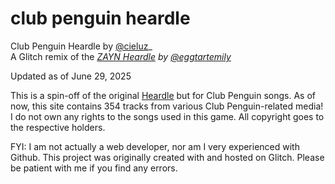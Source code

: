# club penguin heardle

Club Penguin Heardle by [@cieluz](https://cieluz.tumblr.com/)_<br>
A Glitch remix of the _[ZAYN Heardle](https://zayn-heardle.glitch.me/) by [@eggtartemily](https://twitter.com/eggtartemily)_


Updated as of June 29, 2025

This is a spin-off of the original [Heardle](https://www.heardle.app/) but for Club Penguin songs. As of now, this site contains 354 tracks from various Club Penguin-related media! I do not own any rights to the songs used in this game. All copyright goes to the respective holders.

FYI: I am not actually a web developer, nor am I very experienced with Github. This project was originally created with and hosted on Glitch. Please be patient with me if you find any errors.
